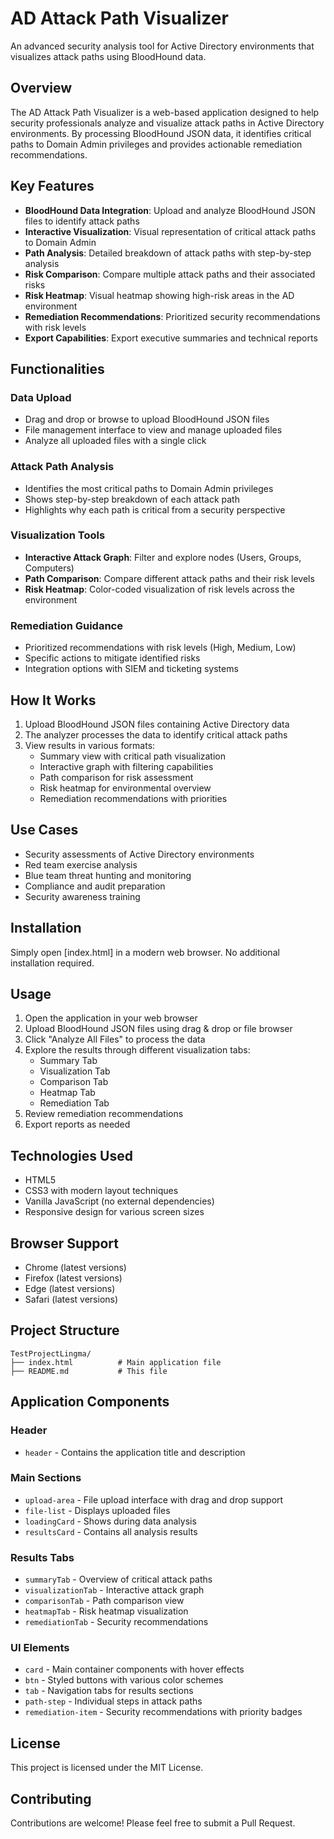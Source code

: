 # AD Attack Path Visualizer

An advanced security analysis tool for Active Directory environments that visualizes attack paths using BloodHound data.

## Overview

The AD Attack Path Visualizer is a web-based application designed to help security professionals analyze and visualize attack paths in Active Directory environments. By processing BloodHound JSON data, it identifies critical paths to Domain Admin privileges and provides actionable remediation recommendations.

## Key Features

- **BloodHound Data Integration**: Upload and analyze BloodHound JSON files to identify attack paths
- **Interactive Visualization**: Visual representation of critical attack paths to Domain Admin
- **Path Analysis**: Detailed breakdown of attack paths with step-by-step analysis
- **Risk Comparison**: Compare multiple attack paths and their associated risks
- **Risk Heatmap**: Visual heatmap showing high-risk areas in the AD environment
- **Remediation Recommendations**: Prioritized security recommendations with risk levels
- **Export Capabilities**: Export executive summaries and technical reports

## Functionalities

### Data Upload
- Drag and drop or browse to upload BloodHound JSON files
- File management interface to view and manage uploaded files
- Analyze all uploaded files with a single click

### Attack Path Analysis
- Identifies the most critical paths to Domain Admin privileges
- Shows step-by-step breakdown of each attack path
- Highlights why each path is critical from a security perspective

### Visualization Tools
- **Interactive Attack Graph**: Filter and explore nodes (Users, Groups, Computers)
- **Path Comparison**: Compare different attack paths and their risk levels
- **Risk Heatmap**: Color-coded visualization of risk levels across the environment

### Remediation Guidance
- Prioritized recommendations with risk levels (High, Medium, Low)
- Specific actions to mitigate identified risks
- Integration options with SIEM and ticketing systems

## How It Works

1. Upload BloodHound JSON files containing Active Directory data
2. The analyzer processes the data to identify critical attack paths
3. View results in various formats:
   - Summary view with critical path visualization
   - Interactive graph with filtering capabilities
   - Path comparison for risk assessment
   - Risk heatmap for environmental overview
   - Remediation recommendations with priorities

## Use Cases

- Security assessments of Active Directory environments
- Red team exercise analysis
- Blue team threat hunting and monitoring
- Compliance and audit preparation
- Security awareness training

## Installation

Simply open [index.html] in a modern web browser. No additional installation required.

## Usage

1. Open the application in your web browser
2. Upload BloodHound JSON files using drag & drop or file browser
3. Click "Analyze All Files" to process the data
4. Explore the results through different visualization tabs:
   - Summary Tab
   - Visualization Tab
   - Comparison Tab
   - Heatmap Tab
   - Remediation Tab
5. Review remediation recommendations
6. Export reports as needed

## Technologies Used

- HTML5
- CSS3 with modern layout techniques
- Vanilla JavaScript (no external dependencies)
- Responsive design for various screen sizes

## Browser Support

- Chrome (latest versions)
- Firefox (latest versions)
- Edge (latest versions)
- Safari (latest versions)

## Project Structure

```
TestProjectLingma/
├── index.html          # Main application file
├── README.md           # This file
```

## Application Components

### Header
- `header` - Contains the application title and description

### Main Sections
- `upload-area` - File upload interface with drag and drop support
- `file-list` - Displays uploaded files
- `loadingCard` - Shows during data analysis
- `resultsCard` - Contains all analysis results

### Results Tabs
- `summaryTab` - Overview of critical attack paths
- `visualizationTab` - Interactive attack graph
- `comparisonTab` - Path comparison view
- `heatmapTab` - Risk heatmap visualization
- `remediationTab` - Security recommendations

### UI Elements
- `card` - Main container components with hover effects
- `btn` - Styled buttons with various color schemes
- `tab` - Navigation tabs for results sections
- `path-step` - Individual steps in attack paths
- `remediation-item` - Security recommendations with priority badges

## License

This project is licensed under the MIT License.

## Contributing

Contributions are welcome! Please feel free to submit a Pull Request.
